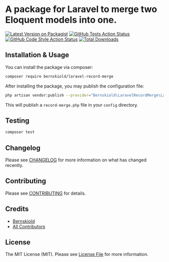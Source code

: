 # A package for Laravel to merge two Eloquent models into one.

[![Latest Version on Packagist](https://img.shields.io/packagist/v/bernskiold/laravel-record-merge.svg?style=flat-square)](https://packagist.org/packages/bernskiold/laravel-record-merge)
[![GitHub Tests Action Status](https://img.shields.io/github/actions/workflow/status/bernskiold/laravel-record-merge/run-tests.yml?branch=main&label=tests&style=flat-square)](https://github.com/bernskiold/laravel-record-merge/actions?query=workflow%3Arun-tests+branch%3Amain)
[![GitHub Code Style Action Status](https://img.shields.io/github/actions/workflow/status/bernskiold/laravel-record-merge/fix-php-code-style-issues.yml?branch=main&label=code%20style&style=flat-square)](https://github.com/bernskiold/laravel-record-merge/actions?query=workflow%3A"Fix+PHP+code+style+issues"+branch%3Amain)
[![Total Downloads](https://img.shields.io/packagist/dt/bernskiold/laravel-record-merge.svg?style=flat-square)](https://packagist.org/packages/bernskiold/laravel-record-merge)

## Installation & Usage

You can install the package via composer:

```bash
composer require bernskiold/laravel-record-merge
```

After installing the package, you may publish the configuration file:

```bash
php artisan vendor:publish --provider="Bernskiold\LaravelRecordMerge\LaravelRecordMergeServiceProvider" --tag="config"
```

This will publish a `record-merge.php` file in your `config` directory.

## Testing

```bash
composer test
```

## Changelog

Please see [CHANGELOG](CHANGELOG.md) for more information on what has changed recently.

## Contributing

Please see [CONTRIBUTING](CONTRIBUTING.md) for details.

## Credits

- [Bernskiold](https://github.com/bernskiold)
- [All Contributors](../../contributors)

## License

The MIT License (MIT). Please see [License File](LICENSE.md) for more information.
